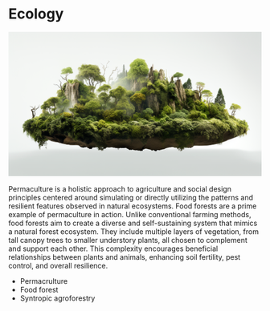 # Ecology

<p align="center" width="100%"><img src="../images/ecology.png" /></p>

Permaculture is a holistic approach to agriculture and social design principles centered around simulating or directly utilizing the patterns and resilient features observed in natural ecosystems. Food forests are a prime example of permaculture in action. Unlike conventional farming methods, food forests aim to create a diverse and self-sustaining system that mimics a natural forest ecosystem. They include multiple layers of vegetation, from tall canopy trees to smaller understory plants, all chosen to complement and support each other. This complexity encourages beneficial relationships between plants and animals, enhancing soil fertility, pest control, and overall resilience.

- Permacrulture
- Food forest
- Syntropic agroforestry
